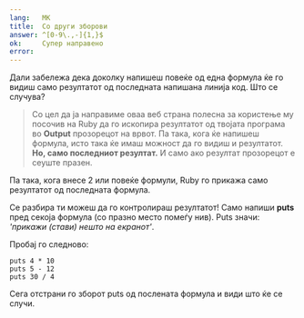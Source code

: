 ```yaml
---
lang:   MK
title:  Со други зборови
answer: ^[0-9\.,-]{1,}$
ok:     Супер направено
error:
---
```


Дали забележа дека доколку напишеш повеќе од една формула ќе го видиш само резултатот од последната напишана линија код.
Што се случува?

> Со цел да ја направиме оваа веб страна полесна за користење му посочив на Ruby да го ископира резултатот од твојата програма во
> **Output** прозорецот на врвот. Па така, кога ќе напишеш формула, исто така ќе имаш можност да го видиш и резултатот.
> __Но, само последниот резултат.__ И само ако резултат прозорецот е сеуште празен.

Па така, кога внесе 2 или повеќе формули, Ruby го прикажа само резултатот од последната формула.

Се разбира ти можеш да го контролираш резултатот! Само напиши __puts__ пред секоја формула 
(со празно место помеѓу нив). Puts значи: *'прикажи (стави) нешто на екранот'*.

Пробај го следново:

    puts 4 * 10
    puts 5 - 12
    puts 30 / 4

Сега отстрани го зборот puts од послената формула и види што ќе се случи.
